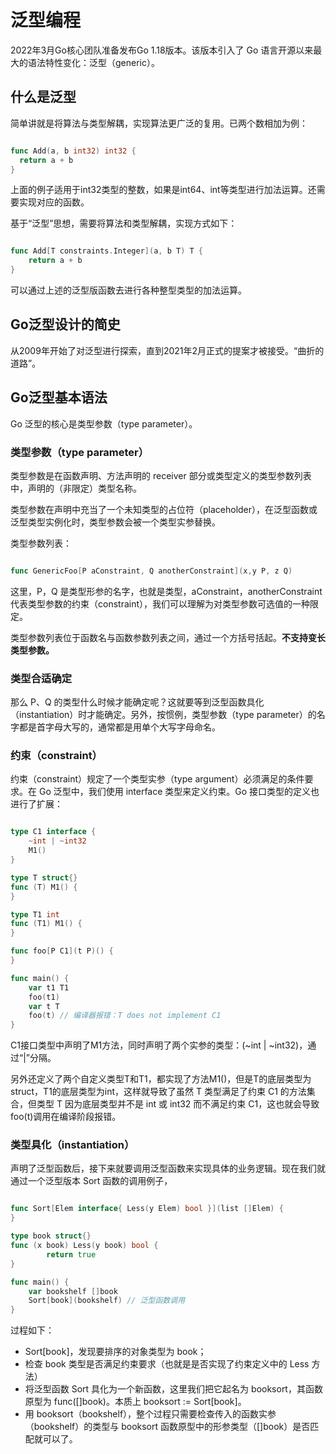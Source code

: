 # 泛型编程

2022年3月Go核心团队准备发布Go 1.18版本。该版本引入了 Go 语言开源以来最大的语法特性变化：泛型（generic）。



## 什么是泛型

简单讲就是将算法与类型解耦，实现算法更广泛的复用。已两个数相加为例：

```go

func Add(a, b int32) int32 {
  return a + b
}
```

上面的例子适用于int32类型的整数，如果是int64、int等类型进行加法运算。还需要实现对应的函数。

基于“泛型”思想，需要将算法和类型解耦，实现方式如下：

```go

func Add[T constraints.Integer](a, b T) T {
    return a + b
}
```

可以通过上述的泛型版函数去进行各种整型类型的加法运算。



## Go泛型设计的简史

从2009年开始了对泛型进行探索，直到2021年2月正式的提案才被接受。“曲折的道路”。



## Go泛型基本语法

Go 泛型的核心是类型参数（type parameter）。

### 类型参数（type parameter）

类型参数是在函数声明、方法声明的 receiver 部分或类型定义的类型参数列表中，声明的（非限定）类型名称。

类型参数在声明中充当了一个未知类型的占位符（placeholder），在泛型函数或泛型类型实例化时，类型参数会被一个类型实参替换。

类型参数列表：

```go

func GenericFoo[P aConstraint, Q anotherConstraint](x,y P, z Q)
```

这里，P，Q 是类型形参的名字，也就是类型，aConstraint，anotherConstraint 代表类型参数的约束（constraint），我们可以理解为对类型参数可选值的一种限定。

类型参数列表位于函数名与函数参数列表之间，通过一个方括号括起。**不支持变长类型参数。**

### 类型合适确定

那么 P、Q 的类型什么时候才能确定呢？这就要等到泛型函数具化（instantiation）时才能确定。另外，按惯例，类型参数（type parameter）的名字都是首字母大写的，通常都是用单个大写字母命名。

### 约束（constraint）

约束（constraint）规定了一个类型实参（type argument）必须满足的条件要求。在 Go 泛型中，我们使用 interface 类型来定义约束。Go 接口类型的定义也进行了扩展：

```go

type C1 interface {
    ~int | ~int32
    M1()
}

type T struct{}
func (T) M1() {
}

type T1 int
func (T1) M1() {
}

func foo[P C1](t P)() {
}

func main() {
    var t1 T1
    foo(t1)
    var t T
    foo(t) // 编译器报错：T does not implement C1
}
```

C1接口类型中声明了M1方法，同时声明了两个实参的类型：(~int | ~int32)，通过“|”分隔。

另外还定义了两个自定义类型T和T1，都实现了方法M1()，但是T的底层类型为struct，T1的底层类型为int，这样就导致了虽然 T 类型满足了约束 C1 的方法集合，但类型 T 因为底层类型并不是 int 或 int32 而不满足约束 C1，这也就会导致foo(t)调用在编译阶段报错。



### 类型具化（instantiation）

声明了泛型函数后，接下来就要调用泛型函数来实现具体的业务逻辑。现在我们就通过一个泛型版本 Sort 函数的调用例子，

```go

func Sort[Elem interface{ Less(y Elem) bool }](list []Elem) {
}

type book struct{}
func (x book) Less(y book) bool {
        return true
}

func main() {
    var bookshelf []book
    Sort[book](bookshelf) // 泛型函数调用
}
```

过程如下：

- Sort[book]，发现要排序的对象类型为 book；
- 检查 book 类型是否满足约束要求（也就是是否实现了约束定义中的 Less 方法）
- 将泛型函数 Sort 具化为一个新函数，这里我们把它起名为 booksort，其函数原型为 func([]book)。本质上 booksort := Sort[book]。
- 用 booksort（bookshelf），整个过程只需要检查传入的函数实参（bookshelf）的类型与 booksort 函数原型中的形参类型（[]book）是否匹配就可以了。